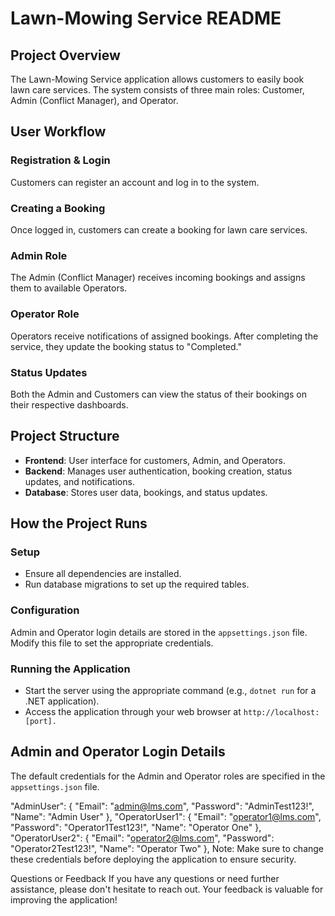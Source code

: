 # Lawn-Mowing Service README

## Project Overview
The Lawn-Mowing Service application allows customers to easily book lawn care services. The system consists of three main roles: Customer, Admin (Conflict Manager), and Operator.

## User Workflow
### Registration & Login
Customers can register an account and log in to the system.

### Creating a Booking
Once logged in, customers can create a booking for lawn care services.

### Admin Role
The Admin (Conflict Manager) receives incoming bookings and assigns them to available Operators.

### Operator Role
Operators receive notifications of assigned bookings. After completing the service, they update the booking status to "Completed."

### Status Updates
Both the Admin and Customers can view the status of their bookings on their respective dashboards.

## Project Structure
- **Frontend**: User interface for customers, Admin, and Operators.
- **Backend**: Manages user authentication, booking creation, status updates, and notifications.
- **Database**: Stores user data, bookings, and status updates.

## How the Project Runs
### Setup
- Ensure all dependencies are installed.
- Run database migrations to set up the required tables.

### Configuration
Admin and Operator login details are stored in the `appsettings.json` file. Modify this file to set the appropriate credentials.

### Running the Application
- Start the server using the appropriate command (e.g., `dotnet run` for a .NET application).
- Access the application through your web browser at `http://localhost:[port].`

## Admin and Operator Login Details
The default credentials for the Admin and Operator roles are specified in the `appsettings.json` file.

  "AdminUser": {
    "Email": "admin@lms.com",
    "Password": "AdminTest123!",
    "Name": "Admin User"
  },
  "OperatorUser1": {
    "Email": "operator1@lms.com",
    "Password": "Operator1Test123!",
    "Name": "Operator One"
  },
  "OperatorUser2": {
    "Email": "operator2@lms.com",
    "Password": "Operator2Test123!",
    "Name": "Operator Two"
  },
Note: Make sure to change these credentials before deploying the application to ensure security.

Questions or Feedback
If you have any questions or need further assistance, please don't hesitate to reach out. Your feedback is valuable for improving the application!
